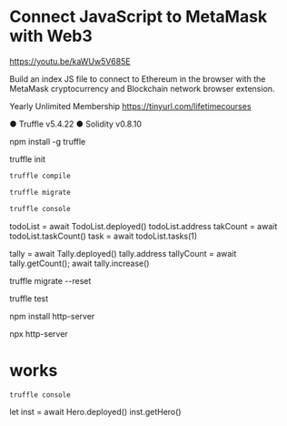 # Connect JavaScript to MetaMask with Web3

https://youtu.be/kaWUw5V685E


Build an index JS file to connect to Ethereum in the browser with the MetaMask cryptocurrency and Blockchain network browser extension. 

Yearly Unlimited Membership https://tinyurl.com/lifetimecourses

● Truffle v5.4.22 
● Solidity v0.8.10

npm install -g truffle

truffle init

```bash
truffle compile
```
```bash
truffle migrate
```
```bash
truffle console
```
todoList = await TodoList.deployed()
todoList.address
takCount = await todoList.taskCount()
task = await todoList.tasks(1)

tally = await Tally.deployed()
tally.address
tallyCount = await tally.getCount();
await tally.increase()

truffle migrate --reset

truffle test

npm install http-server

npx http-server


# works
```bash
truffle console
```
let inst = await Hero.deployed()
inst.getHero()




